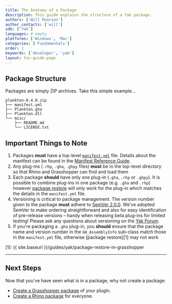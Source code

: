 ```yaml
---
title: The Anatomy of a Package
description: This guide explains the structure of a Yak package.
authors: ['Will Pearson']
author_contacts: ['will']
sdk: ['Yak']
languages: # empty
platforms: ['Windows', 'Mac']
categories: ['Fundamentals']
order: 1
keywords: ['developer', 'yak']
layout: toc-guide-page
---
```


## Package Structure

Packages are simply ZIP archives. Take this simple example...

```
plankton-0.4.0.zip
├── manifest.yml
├── Plankton.gha
├── Plankton.dll
└── misc/
    ├── README.md
    └── LICENSE.txt
```

## Important Things to Note

1. Packages **must** have a top-level [`manifest.yml`](manifest.md) file.
   Details about the manifest can be found in the [Manifest Reference Guide](../the-package-manifest).
2. Any plug-ins (`.rhp`, `.gha`, `.ghpy` files) **must** be in the top-level directory
   so that Rhino and Grasshopper can find and load them
3. Each package **should** have only one plug-in (`.gha`, `.rhp` or `.ghpy`). It
   is possible to combine plug-ins in one package (e.g. `.gha` and `.rhp`)
   however [package restore](../package-restore-in-grasshopper) will only work
   for the plug-in which matches the details in the `manifest.yml` file.
4. Versioning is critical to package management. The version number given to the
   package **must** adhere to [SemVer 2.0.0](http://semver.org/spec/v2.0.0.html).
   We’ve adopted SemVer to make ordering straightforward and also for easy
   identification of pre-release versions – handy when releasing beta plug-ins
   for limited testing! Please ask any questions about versioning on the [Yak Forum](https://discourse.mcneel.com/c/serengeti/yak).
5. If you're packaging a `.gha` plug-in, you **should** ensure that the package
   name and version number in the `GH_AssemblyInfo` sub-class match those in the
   `manifest.yml` file, otherwise [package restore][1] may not work

[1]: {{ site.baseurl }}/guides/yak/package-restore-in-grasshopper

---

## Next Steps

Now that you've have seen what is in a package, why not create a package:

* [Create a Grasshopper package](../pushing-a-package-to-the-server) of your plugin.
* [Create a Rhino package](../pushing-a-package-to-the-server) for everyone.
